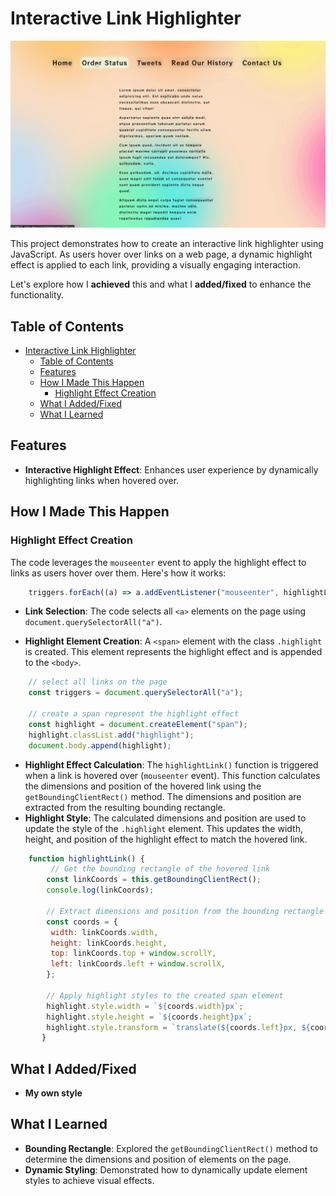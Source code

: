 
# Interactive Link Highlighter

![gif]("./../assets/image/showcase.gif)

This project demonstrates how to create an interactive link highlighter using JavaScript. As users hover over links on a web page, a dynamic highlight effect is applied to each link, providing a visually engaging interaction.

Let's explore how I **achieved** this and what I **added/fixed** to enhance the functionality.

## Table of Contents

- [Interactive Link Highlighter](#interactive-link-highlighter)
  - [Table of Contents](#table-of-contents)
  - [Features](#features)
  - [How I Made This Happen](#how-i-made-this-happen)
    - [Highlight Effect Creation](#highlight-effect-creation)
  - [What I Added/Fixed](#what-i-addedfixed)
  - [What I Learned](#what-i-learned)

## Features

- **Interactive Highlight Effect**: Enhances user experience by dynamically highlighting links when hovered over.

## How I Made This Happen

### Highlight Effect Creation

The code leverages the `mouseenter` event to apply the highlight effect to links as users hover over them. Here's how it works:

```js
    triggers.forEach((a) => a.addEventListener("mouseenter", highlightLink));
```

- **Link Selection**: The code selects all `<a>` elements on the page using `document.querySelectorAll("a")`.

- **Highlight Element Creation**: A `<span>` element with the class `.highlight` is created. This element represents the highlight effect and is appended to the `<body>`.

```js
    // select all links on the page
    const triggers = document.querySelectorAll("a");

    // create a span represent the highlight effect
    const highlight = document.createElement("span");
    highlight.classList.add("highlight");
    document.body.append(highlight);
```

- **Highlight Effect Calculation**: The `highlightLink()` function is triggered when a link is hovered over (`mouseenter` event). This function calculates the dimensions and position of the hovered link using the `getBoundingClientRect()` method. The dimensions and position are extracted from the resulting bounding rectangle.
- **Highlight Style**: The calculated dimensions and position are used to update the style of the `.highlight` element. This updates the width, height, and position of the highlight effect to match the hovered link.

```js
    function highlightLink() {
         // Get the bounding rectangle of the hovered link
        const linkCoords = this.getBoundingClientRect();
        console.log(linkCoords);

        // Extract dimensions and position from the bounding rectangle
        const coords = {
         width: linkCoords.width,
         height: linkCoords.height,
         top: linkCoords.top + window.scrollY,
         left: linkCoords.left + window.scrollX,
        };

        // Apply highlight styles to the created span element
        highlight.style.width = `${coords.width}px`;
        highlight.style.height = `${coords.height}px`;
        highlight.style.transform = `translate(${coords.left}px, ${coords.top}px)`;
       }
```

## What I Added/Fixed

- **My own style**

## What I Learned

- **Bounding Rectangle**: Explored the `getBoundingClientRect()` method to determine the dimensions and position of elements on the page.
- **Dynamic Styling**: Demonstrated how to dynamically update element styles to achieve visual effects.
